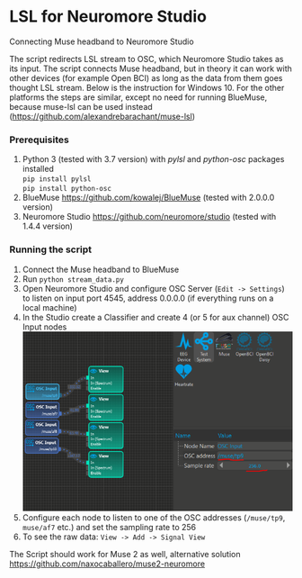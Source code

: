 # LSL for Neuromore Studio
Connecting Muse headband to Neuromore Studio

The script redirects LSL stream to OSC, which Neuromore Studio takes as its input. 
The script connects Muse headband, but in theory it can work with other devices (for example Open BCI) as long as the data from them goes thought LSL stream.
Below is the instruction for Windows 10. For the other platforms the steps are similar, except no need for running BlueMuse, because muse-lsl can be used instead (https://github.com/alexandrebarachant/muse-lsl)


### Prerequisites

1. Python 3 (tested with 3.7 version) with <i>pylsl</i> and <i>python-osc</i> packages installed</br>
    `pip install pylsl`</br>
    `pip install python-osc`</br>    
2. BlueMuse https://github.com/kowalej/BlueMuse (tested with 2.0.0.0 version)
3. Neuromore Studio https://github.com/neuromore/studio (tested with 1.4.4 version)

### Running the script

1. Connect the Muse headband to BlueMuse
1. Run  `python stream_data.py`
1. Open Neuromore Studio and configure OSC Server (`Edit -> Settings`) to listen on input port 4545, address 0.0.0.0 (if everything runs on a local machine)
1. In the Studio create a Classifier and create 4 (or 5 for aux channel) OSC Input nodes
![Screenshot](screenshot.png)
1. Configure each node to listen to one of the OSC addresses (`/muse/tp9`, `muse/af7` etc.) and set the sampling rate to 256
1. To see the raw data: `View -> Add -> Signal View`


The Script should work for Muse 2 as well, alternative solution https://github.com/naxocaballero/muse2-neuromore
